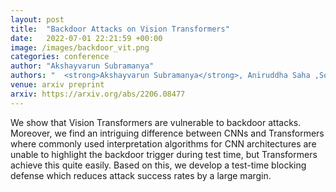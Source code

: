 ```yaml
---
layout: post
title:  "Backdoor Attacks on Vision Transformers"
date:   2022-07-01 22:21:59 +00:00
image: /images/backdoor_vit.png
categories: conference
author: "Akshayvarun Subramanya"
authors: "  <strong>Akshayvarun Subramanya</strong>, Aniruddha Saha ,Soroush Abbasi Koohpayegani, Ajinkya Tejankar, Hamed Pirsiavash"
venue: arxiv preprint
arxiv: https://arxiv.org/abs/2206.08477
---
```


We show that Vision Transformers are vulnerable to backdoor attacks. Moreover, we find an intriguing difference between CNNs and Transformers where commonly used interpretation algorithms for CNN architectures are unable to highlight the backdoor trigger during test time, but Transformers achieve this quite easily. Based on this, we develop a test-time blocking defense which reduces attack success rates by a large margin.


<!-- code: https://github.com/UMBCvision/fooling_network_interpretation -->
